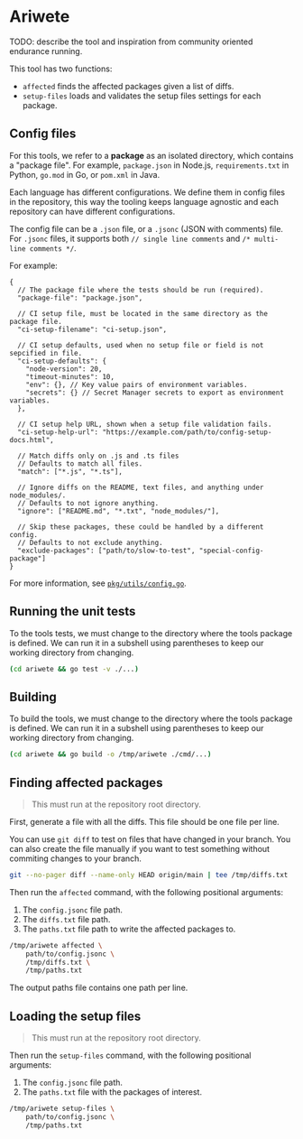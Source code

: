 # Ariwete

TODO: describe the tool and inspiration from community oriented endurance running.

This tool has two functions:

- `affected` finds the affected packages given a list of diffs.
- `setup-files` loads and validates the setup files settings for each package.

## Config files

For this tools, we refer to a **package** as an isolated directory, which contains a "package file".
For example, `package.json` in Node.js, `requirements.txt` in Python, `go.mod` in Go, or `pom.xml` in Java.

Each language has different configurations.
We define them in config files in the repository, this way the tooling keeps language agnostic and each repository can have different configurations.

The config file can be a `.json` file, or a `.jsonc` (JSON with comments) file.
For `.jsonc` files, it supports both `// single line comments` and `/* multi-line comments */`.

For example:

```jsonc
{
  // The package file where the tests should be run (required).
  "package-file": "package.json",

  // CI setup file, must be located in the same directory as the package file.
  "ci-setup-filename": "ci-setup.json",

  // CI setup defaults, used when no setup file or field is not sepcified in file.
  "ci-setup-defaults": {
    "node-version": 20,
    "timeout-minutes": 10,
    "env": {}, // Key value pairs of environment variables.
    "secrets": {} // Secret Manager secrets to export as environment variables.
  },

  // CI setup help URL, shown when a setup file validation fails.
  "ci-setup-help-url": "https://example.com/path/to/config-setup-docs.html",

  // Match diffs only on .js and .ts files
  // Defaults to match all files.
  "match": ["*.js", "*.ts"],

  // Ignore diffs on the README, text files, and anything under node_modules/.
  // Defaults to not ignore anything.
  "ignore": ["README.md", "*.txt", "node_modules/"],

  // Skip these packages, these could be handled by a different config.
  // Defaults to not exclude anything.
  "exclude-packages": ["path/to/slow-to-test", "special-config-package"]
}
```

For more information, see [`pkg/utils/config.go`](pkg/utils/config.go).

## Running the unit tests

To the tools tests, we must change to the directory where the tools package is defined.
We can run it in a subshell using parentheses to keep our working directory from changing.

```sh
(cd ariwete && go test -v ./...)
```

## Building

To build the tools, we must change to the directory where the tools package is defined.
We can run it in a subshell using parentheses to keep our working directory from changing.

```sh
(cd ariwete && go build -o /tmp/ariwete ./cmd/...)
```

## Finding affected packages

> This must run at the repository root directory.

First, generate a file with all the diffs.
This file should be one file per line.

You can use `git diff` to test on files that have changed in your branch.
You can also create the file manually if you want to test something without commiting changes to your branch.

```sh
git --no-pager diff --name-only HEAD origin/main | tee /tmp/diffs.txt
```

Then run the `affected` command, with the following positional arguments:

1. The `config.jsonc` file path.
1. The `diffs.txt` file path.
1. The `paths.txt` file path to write the affected packages to.

```sh
/tmp/ariwete affected \
    path/to/config.jsonc \
    /tmp/diffs.txt \
    /tmp/paths.txt
```

The output paths file contains one path per line.

## Loading the setup files

> This must run at the repository root directory.

Then run the `setup-files` command, with the following positional arguments:

1. The `config.jsonc` file path.
1. The `paths.txt` file with the packages of interest.

```sh
/tmp/ariwete setup-files \
    path/to/config.jsonc \
    /tmp/paths.txt
```
